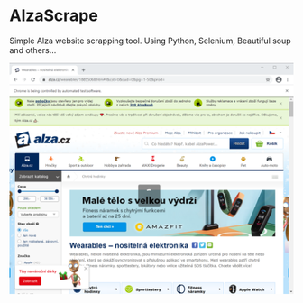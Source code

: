 # AlzaScrape
Simple Alza website scrapping tool. Using Python, Selenium, Beautiful soup and others...

![alza](screen.png)
